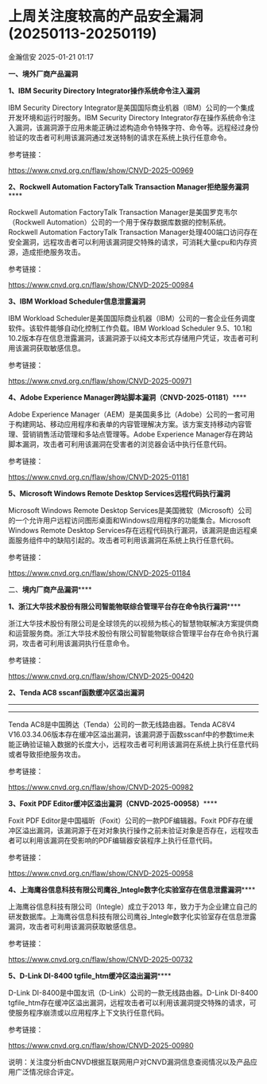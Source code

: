 #  上周关注度较高的产品安全漏洞(20250113-20250119)   
 金瀚信安   2025-01-21 01:17  
  
**一、境外厂商产品漏洞**  
  
**1、IBM Security Directory Integrator操作系统命令注入漏洞**  
  
IBM Security Directory Integrator是美国国际商业机器（IBM）公司的一个集成开发环境和运行时服务。IBM Security Directory Integrator存在操作系统命令注入漏洞，该漏洞源于应用未能正确过滤构造命令特殊字符、命令等。远程经过身份验证的攻击者可利用该漏洞通过发送特制的请求在系统上执行任意命令。  
  
参考链接：  
  
https://www.cnvd.org.cn/flaw/show/CNVD-2025-00969  
  
**2、Rockwell Automation FactoryTalk Transaction Manager拒绝服务漏洞******  
  
Rockwell Automation FactoryTalk Transaction Manager是美国罗克韦尔（Rockwell Automation）公司的一个用于保存数据库数据的控制系统。Rockwell Automation FactoryTalk Transaction Manager处理400端口访问存在安全漏洞，远程攻击者可以利用该漏洞提交特殊的请求，可消耗大量cpu和内存资源，造成拒绝服务攻击。  
  
参考链接：  
  
https://www.cnvd.org.cn/flaw/show/CNVD-2025-00984  
  
**3、IBM Workload Scheduler信息泄露漏洞**  
  
IBM Workload Scheduler是美国国际商业机器（IBM）公司的一套企业任务调度软件。该软件能够自动化控制工作负载。IBM Workload Scheduler 9.5、10.1和10.2版本存在信息泄露漏洞，该漏洞源于以纯文本形式存储用户凭证，攻击者可利用该漏洞获取敏感信息。  
  
参考链接：  
  
https://www.cnvd.org.cn/flaw/show/CNVD-2025-00971  
  
**4、Adobe Experience Manager跨站脚本漏洞（CNVD-2025-01181）******  
  
Adobe Experience Manager（AEM）是美国奥多比（Adobe）公司的一套可用于构建网站、移动应用程序和表单的内容管理解决方案。该方案支持移动内容管理、营销销售活动管理和多站点管理等。Adobe Experience Manager存在跨站脚本漏洞，攻击者可利用该漏洞在受害者的浏览器会话中执行任意代码。  
  
参考链接：  
  
https://www.cnvd.org.cn/flaw/show/CNVD-2025-01181  
  
**5、Microsoft Windows Remote Desktop Services远程代码执行漏洞**  
  
Microsoft Windows Remote Desktop Services是美国微软（Microsoft）公司的一个允许用户远程访问图形桌面和Windows应用程序的功能集合。Microsoft Windows Remote Desktop Services存在远程代码执行漏洞，该漏洞是由远程桌面服务组件中的缺陷引起的。攻击者可利用该漏洞在系统上执行任意代码。  
  
参考链接：  
  
https://www.cnvd.org.cn/flaw/show/CNVD-2025-01184  
  
二、**境内厂商产品漏洞******  
  
**1、浙江大华技术股份有限公司智能物联综合管理平台存在命令执行漏洞******  
  
浙江大华技术股份有限公司是全球领先的以视频为核心的智慧物联解决方案提供商和运营服务商。浙江大华技术股份有限公司智能物联综合管理平台存在命令执行漏洞，攻击者可利用该漏洞执行任意命令。  
  
参考链接：  
  
https://www.cnvd.org.cn/flaw/show/CNVD-2025-00420  
  
**2、Tenda AC8 sscanf函数缓冲区溢出漏洞**  
****  
****  
  
Tenda AC8是中国腾达（Tenda）公司的一款无线路由器。Tenda AC8V4 V16.03.34.06版本存在缓冲区溢出漏洞，该漏洞源于函数sscanf中的参数time未能正确验证输入数据的长度大小，远程攻击者可利用该漏洞在系统上执行任意代码或者导致拒绝服务攻击。  
  
参考链接：  
  
https://www.cnvd.org.cn/flaw/show/CNVD-2025-00982  
  
**3、Foxit PDF Editor缓冲区溢出漏洞（CNVD-2025-00958）******  
  
‌Foxit PDF Editor是中国福昕（Foxit）公司的一款PDF编辑器。Foxit PDF存在缓冲区溢出漏洞，该漏洞源于在对对象执行操作之前未验证对象是否存在，远程攻击者可以利用该漏洞在受影响的PDF编辑器安装程序上执行任意代码。  
  
参考链接：  
  
https://www.cnvd.org.cn/flaw/show/CNVD-2025-00958  
  
**4、上海鹰谷信息科技有限公司鹰谷_Integle数字化实验室存在信息泄露漏洞******  
  
上海鹰谷信息科技有限公司（Integle）成立于2013 年，致力于为企业建立自己的研发数据库。上海鹰谷信息科技有限公司鹰谷_Integle数字化实验室存在信息泄露漏洞，攻击者可利用该漏洞获取敏感信息。  
  
参考链接：  
  
https://www.cnvd.org.cn/flaw/show/CNVD-2025-00732  
  
**5、D-Link DI-8400 tgfile_htm缓冲区溢出漏洞******  
  
D-Link DI-8400是中国友讯（D-Link）公司的一款无线路由器。D-Link DI-8400 tgfile_htm存在缓冲区溢出漏洞，远程攻击者可以利用该漏洞提交特殊的请求，可使服务程序崩溃或以应用程序上下文执行任意代码。  
  
参考链接：  
  
https://www.cnvd.org.cn/flaw/show/CNVD-2025-00980  
  
说明：关注度分析由CNVD根据互联网用户对CNVD漏洞信息查阅情况以及产品应用广泛情况综合评定。  
  
  
